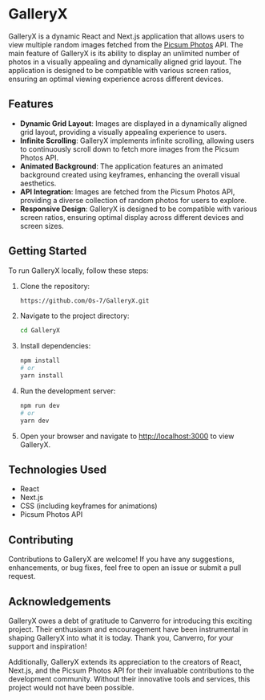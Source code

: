# GalleryX

GalleryX is a dynamic React and Next.js application that allows users to view multiple random images fetched from the [Picsum Photos](https://picsum.photos/) API. The main feature of GalleryX is its ability to display an unlimited number of photos in a visually appealing and dynamically aligned grid layout. The application is designed to be compatible with various screen ratios, ensuring an optimal viewing experience across different devices.

## Features

- **Dynamic Grid Layout**: Images are displayed in a dynamically aligned grid layout, providing a visually appealing experience to users.
- **Infinite Scrolling**: GalleryX implements infinite scrolling, allowing users to continuously scroll down to fetch more images from the Picsum Photos API.
- **Animated Background**: The application features an animated background created using keyframes, enhancing the overall visual aesthetics.
- **API Integration**: Images are fetched from the Picsum Photos API, providing a diverse collection of random photos for users to explore.
- **Responsive Design**: GalleryX is designed to be compatible with various screen ratios, ensuring optimal display across different devices and screen sizes.

## Getting Started

To run GalleryX locally, follow these steps:

1. Clone the repository:

   ```bash
   https://github.com/Os-7/GalleryX.git
   ```

2. Navigate to the project directory:

   ```bash
   cd GalleryX
   ```

3. Install dependencies:

   ```bash
   npm install
   # or
   yarn install
   ```

4. Run the development server:

   ```bash
   npm run dev
   # or
   yarn dev
   ```

5. Open your browser and navigate to [http://localhost:3000](http://localhost:3000) to view GalleryX.

## Technologies Used

- React
- Next.js
- CSS (including keyframes for animations)
- Picsum Photos API

## Contributing

Contributions to GalleryX are welcome! If you have any suggestions, enhancements, or bug fixes, feel free to open an issue or submit a pull request.

## Acknowledgements

GalleryX owes a debt of gratitude to Canverro for introducing this exciting project. Their enthusiasm and encouragement have been instrumental in shaping GalleryX into what it is today. Thank you, Canverro, for your support and inspiration!

Additionally, GalleryX extends its appreciation to the creators of React, Next.js, and the Picsum Photos API for their invaluable contributions to the development community. Without their innovative tools and services, this project would not have been possible.
